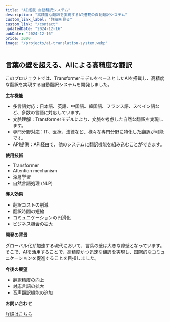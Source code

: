 ```yaml
---
title: "AI搭載 自動翻訳システム"
description: "高精度な翻訳を実現するAI搭載の自動翻訳システム"
custom_link_label: "詳細を見る"
custom_link: "/contact"
updatedDate: "2024-12-16"
pubDate: "2024-12-16"
price: 3000
image: "/projects/ai-translation-system.webp"
---
```


## 言葉の壁を超える、AIによる高精度な翻訳

このプロジェクトでは、TransformerモデルをベースとしたAIを搭載し、高精度な翻訳を実現する自動翻訳システムを開発しました。

**主な機能**

- 多言語対応：日本語、英語、中国語、韓国語、フランス語、スペイン語など、多数の言語に対応しています。
- 文脈理解：Transformerモデルにより、文脈を考慮した自然な翻訳を実現します。
- 専門分野対応：IT、医療、法律など、様々な専門分野に特化した翻訳が可能です。
- API提供：API経由で、他のシステムに翻訳機能を組み込むことができます。

**使用技術**

- Transformer
- Attention mechanism
- 深層学習
- 自然言語処理 (NLP)

**導入効果**

- 翻訳コストの削減
- 翻訳時間の短縮
- コミュニケーションの円滑化
- ビジネス機会の拡大

**開発の背景**

グローバル化が加速する現代において、言葉の壁は大きな障壁となっています。そこで、AIを活用することで、高精度かつ迅速な翻訳を実現し、国際的なコミュニケーションを促進することを目指しました。

**今後の展望**

- 翻訳精度の向上
- 対応言語の拡大
- 音声翻訳機能の追加

**お問い合わせ**

[詳細はこちら](/contact)
